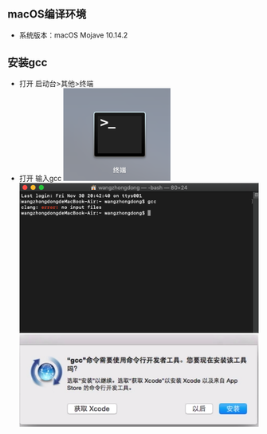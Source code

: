 ## macOS编译环境

* 系统版本：macOS Mojave 10.14.2


## 安装gcc
* 打开 启动台>其他>终端
* 打开 输入gcc
![2.1.1](https://raw.githubusercontent.com/Rtx8080Ti/Hi-C/master/screenshots/2/2.1.1.png)
![2.1.2](https://raw.githubusercontent.com/Rtx8080Ti/Hi-C/master/screenshots/2/2.1.2.png)
![2.1.3](https://raw.githubusercontent.com/Rtx8080Ti/Hi-C/master/screenshots/2/2.1.3.png)
